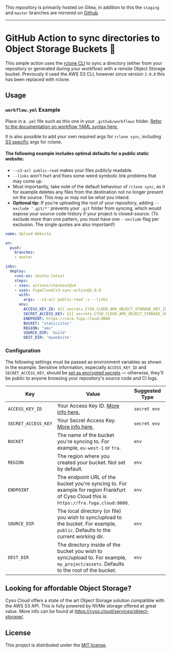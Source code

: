 
This repository is primarily hosted on Gitea, in addition to this the `staging` and `master` branches are mirrored on [Github](https://github.com/FugaCloud/s3-sync-action).

---

# GitHub Action to sync directories to Object Storage Buckets 🔄

This simple action uses the [rclone CLI](https://rclone.org/s3/) to sync a directory (either from your repository or generated during your workflow) with a remote Object Storage bucket. Previously it used the AWS S3 CLI, however since version `2.0.0` this has been replaced with rclone.


## Usage

### `workflow.yml` Example

Place in a `.yml` file such as this one in your `.github/workflows` folder. [Refer to the documentation on workflow YAML syntax here.](https://help.github.com/en/articles/workflow-syntax-for-github-actions)

It is also possible to add your own required args for `rclone sync`, including [S3 specific](https://rclone.org/s3/) args for rclone.

#### The following example includes optimal defaults for a public static website:

- `--s3-acl public-read` makes your files publicly readable.
- `--links` won't hurt and fixes some weird symbolic link problems that may come up.
- Most importantly, take note of the default behaviour of `rclone sync`, as it for example deletes any files from the destination not no longer present on the source. This may or may not be what you intend.
- **Optional tip:** If you're uploading the root of your repository, adding `--exclude '.git/*'` prevents your `.git` folder from syncing, which would expose your source code history if your project is closed-source. (To exclude more than one pattern, you must have one `--exclude` flag per exclusion. The single quotes are also important!)

```yaml
name: Upload Website

on:
  push:
    branches:
    - master

jobs:
  deploy:
    runs-on: ubuntu-latest
    steps:
    - uses: actions/checkout@v4
    - uses: FugaCloud/s3-sync-action@2.0.0
      with:
        args: --s3-acl public-read -v --links
      env:
        ACCESS_KEY_ID: ${{ secrets.CYSO_CLOUD_AMS_OBJECT_STORAGE_KEY_ID }}
        SECRET_ACCESS_KEY: ${{ secrets.CYSO_CLOUD_AMS_OBJECT_STORAGE_SECRET }}
        ENDPOINT: https://core.fuga.cloud:8080
        BUCKET: "staticsites"
        REGION: "ams"
        SOURCE_DIR: 'build'
        DEST_DIR: 'mywebsite'
```


### Configuration

The following settings must be passed as environment variables as shown in the example. Sensitive information, especially `ACCESS_KEY_ID` and `SECRET_ACCESS_KEY`, should be [set as encrypted secrets](https://help.github.com/en/articles/virtual-environments-for-github-actions#creating-and-using-secrets-encrypted-variables) — otherwise, they'll be public to anyone browsing your repository's source code and CI logs.

| Key | Value | Suggested Type | Required | Default |
| ------------- | ------------- | ------------- | ------------- | ------------- |
| `ACCESS_KEY_ID` | Your Access Key ID. [More info here.](https://docs.cyso.cloud/object-storage/getting-started/#using-the-dashboard) | `secret env` | **Yes** | N/A |
| `SECRET_ACCESS_KEY` | Your Secret Access Key. [More info here.](https://docs.cyso.cloud/object-storage/getting-started/#using-the-dashboard) | `secret env` | **Yes** | N/A |
| `BUCKET` | The name of the bucket you're syncing to. For example, `eu-west-1` or `fra`. | `env` | No | N/A |
| `REGION` | The region where you created your bucket. Not set by default. | `env` | No | N/A |
| `ENDPOINT` | The endpoint URL of the bucket you're syncing to. For example for region Frankfurt of Cyso Cloud this is `https://fra.fuga.cloud:8080`. | `env` | No | Defaults to AWS |
| `SOURCE_DIR` | The local directory (or file) you wish to sync/upload to the bucket. For example, `public`. Defaults to the current working dir. | `env` | No | `./` |
| `DEST_DIR` | The directory inside of the bucket you wish to sync/upload to. For example, `my_project/assets`. Defaults to the root of the bucket. | `env` | No | `/` (root of bucket) |

## Looking for affordable Object Storage?

Cyso Cloud offers a state of the art Object Storage solution compatible with the AWS S3 API. This is fully powered by NVMe storage offered at great value. More info can be found at https://cyso.cloud/services/object-storage/.

## License

This project is distributed under the [MIT license](LICENSE.md).
